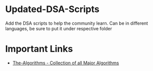 # Updated-DSA-Scripts
Add the DSA scripts to help the community learn. Can be in different languages, be sure to put it under respective folder

# Important Links
- [The-Algorithms - Collection of all Major Algorithms](https://the-algorithms.com/)
